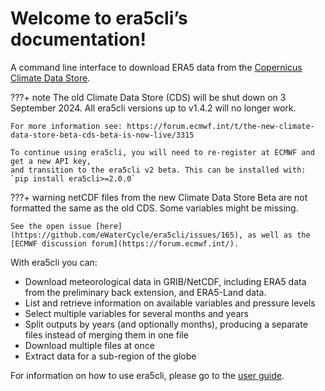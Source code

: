 # Welcome to era5cli’s documentation!

A command line interface to download ERA5 data from the [Copernicus Climate Data Store](https://climate.copernicus.eu/).

???+ note
    The old Climate Data Store (CDS) will be shut down on 3 September 2024.
    All era5cli versions up to v1.4.2 will no longer work.
   
    For more information see: https://forum.ecmwf.int/t/the-new-climate-data-store-beta-cds-beta-is-now-live/3315
   
    To continue using era5cli, you will need to re-register at ECMWF and get a new API key,
    and transition to the era5cli v2 beta. This can be installed with:
    `pip install era5cli>=2.0.0` 

???+ warning
    netCDF files from the new Climate Data Store Beta are not formatted the same as the
    old CDS. Some variables might be missing.
    
    See the open issue [here](https://github.com/eWaterCycle/era5cli/issues/165), as well as the [ECMWF discussion forum](https://forum.ecmwf.int/).

With era5cli you can:

 - Download meteorological data in GRIB/NetCDF, including ERA5 data from the preliminary back extension, and ERA5-Land data.
 - List and retrieve information on available variables and pressure levels
 - Select multiple variables for several months and years
 - Split outputs by years (and optionally months), producing a separate files instead of merging them in one file
 - Download multiple files at once
 - Extract data for a sub-region of the globe

For information on how to use era5cli, please go to the [user guide](getting_started.md).